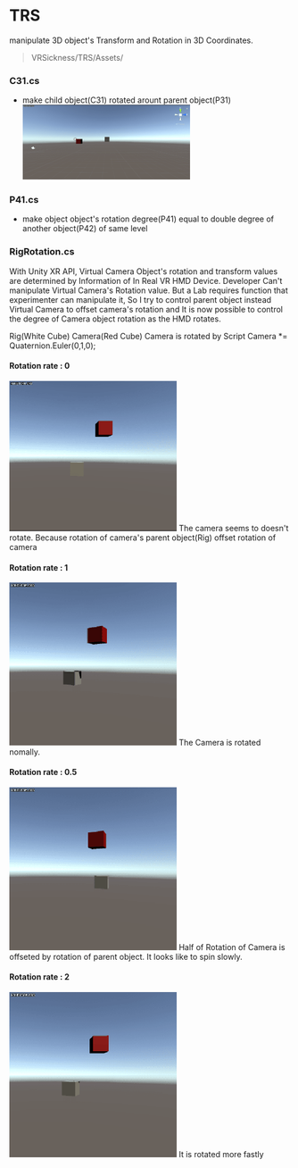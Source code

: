 # TRS
manipulate 3D object's Transform and Rotation in 3D Coordinates.

> VRSickness/TRS/Assets/

### C31.cs  
* make child object(C31) rotated arount parent object(P31)  
	<img src = "Res/C31.gif" width = "300"/>
    
### P41.cs
* make object object's rotation degree(P41) equal to double degree of another object(P42) of same level

### RigRotation.cs  
 With Unity XR API, Virtual Camera Object's rotation and transform values are determined by Information of In Real VR HMD Device. Developer Can't manipulate Virtual Camera's Rotation value. But a Lab requires function that experimenter can manipulate it, So I try to control parent object instead Virtual Camera to offset camera's rotation and It is now possible to control the degree of Camera object rotation as the HMD rotates.

Rig(White Cube)
	Camera(Red Cube)
Camera is rotated by Script
	Camera *= Quaternion.Euler(0,1,0);
#### Rotation rate : 0
<img src = "Res/RigRotation_0.gif" width = "300" />
The camera seems to doesn't rotate. Because rotation of camera's parent object(Rig) offset rotation of camera


#### Rotation rate : 1
<img src = "Res/RigRotation_1.gif" width = "300" />
The Camera is rotated nomally.

#### Rotation rate : 0.5
<img src = "Res/RigRotation_05.gif" width = "300" />
Half of Rotation of Camera is offseted by rotation of parent object. It looks like to spin slowly.

#### Rotation rate : 2
 <img src = "Res/RigRotation_2.gif" width = "300" />
 It is rotated more fastly

 
 